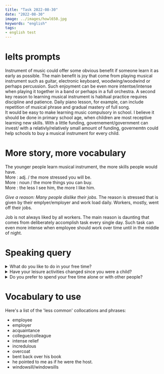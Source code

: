 ```yaml
---
title: "Task 2022-08-30"
date: "2022-08-30"
image: ../images/howl650.jpg
keywords: "english"
tags:
- english test
---
```

# Ielts prompts
Instrument of music could offer some obvious benefit if someone learn it as early as possible. The main benefit is joy that come from playing musical instrument such as guitar, electronic keyboard, woodwing/woodwind or perhaps percussion. Such enjoyment can be even more intentse/intense when playing it together in a band or perhaps in a full orchestra. A second key reason to learning musical instrument is habitual practice requires discipline and patience. Daily piano lesson, for example, can include repetition of musical phrase and gradual mastery of full song.<br>
It would be easy to make learning music compulsory in school. I believe it should be done in primary school age, when children are most receptive learning new skills. With a little funding, governement/government can invest/ with a relativly/relatively small amount of funding, governemtn could help schools to buy a musical instrument for every child.


# More story, more vocabulary
The younger people learn musical instrument, the more skills people would have.<br>
More : adj. / the more stressed you will be. <br>
More : noun / the more things you can buy. <br>
More : the less I see him, the more I like him. <br>

*Give a reason: Many people dislike their jobs.*
The reason is stressed that is given by their emplyer/employer and work load daily.
Workers, mostly, went off their jobs.

Job is not always liked by all workers. The main reason is daunting that comes from deliberately accomplish task every single day. Such task can even more intense when employee should work over time until in the middle of night.

# Speaking query
<details><summary>What do you like to do in your free time?</summary>
I do quite a lot of sport actually. I play football mostly - on Wednesday nights and Sunday afternoon with a local team. I also play tennis and squash when I can but I don't really get the time to do them as well every week. I work quite hard at the moment, so I don't get a lot of free time unfortunately.
</details>

<details><summary>Have your leisure activities changed since you were a child?</summary>
Not a great deal actually. I used to love playing football when I was young as well - I played a lot at school. Though of course I did all the other things kids loved to do such as going out on bike rides after school and things.
</details>

<details><summary>Do you prefer to spend your free time alone or with other people?</summary>
It depends on my mood really. I think most people need some time on their own. Sometimes my work is quite stressful and I spend a lot of time there with others, so it's good to just get home and relax and read a book or something. But I get bored if I am alone too much so I like to go out and meet friends in the evening or play football.
</details>

# Vocabulary to use
Here's a list of the 'less common' collocations and phrases:
* employee
* employer
* acquaintance
* collegue/colleague
* intense relief
* incredulous
* overcoat
* bent back over his book
* he pointed to me as if he were the host.
* windowsill/windowsills
